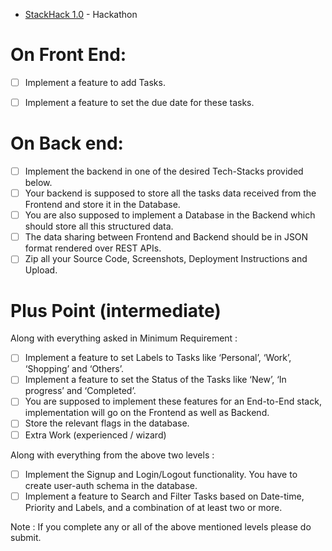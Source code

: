 * [StackHack 1.0](https://www.hackerearth.com/challenges/hackathon/stackhack-v1/) - Hackathon

# On Front End:


- [ ] Implement a feature to add Tasks.
- [ ] Implement a feature to set the due date for these tasks.


# On Back end:

- [ ] Implement the backend in one of the desired Tech-Stacks provided below.
- [ ] Your backend is supposed to store all the tasks data received from the Frontend and store it in the Database.
- [ ] You are also supposed to implement a Database in the Backend which should store all this structured data.
- [ ] The data sharing between Frontend and Backend should be in JSON format rendered over REST APIs.
- [ ] Zip all your Source Code, Screenshots, Deployment Instructions and Upload.

# Plus Point (intermediate)

Along with everything asked in Minimum Requirement :

- [ ] Implement a feature to set Labels to Tasks like ‘Personal’, ‘Work’, ‘Shopping’ and ‘Others’. 
- [ ] Implement a feature to set the Status of the Tasks like ‘New’, ‘In progress’ and ‘Completed’.
- [ ] You are supposed to implement these features for an End-to-End stack, implementation will go on the Frontend as well as Backend.
- [ ] Store the relevant flags in the database.
- [ ] Extra Work (experienced / wizard)

Along with everything from the above two levels :

- [ ] Implement the Signup and Login/Logout functionality. You have to create user-auth schema in the database.
- [ ] Implement a feature to Search and Filter Tasks based on Date-time, Priority and Labels, and a combination of at least two or more.

Note : If you complete any or all of the above mentioned levels please do submit.
